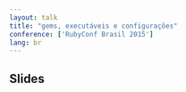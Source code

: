 ```yaml
---
layout: talk
title: "gems, executáveis e configurações"
conference: ['RubyConf Brasil 2015']
lang: br
---
```


## Slides

<script async class="speakerdeck-embed" data-id="b5e76069684140bdb98c10f67a9b7387" data-ratio="1.77777777777778" src="//speakerdeck.com/assets/embed.js"></script>
